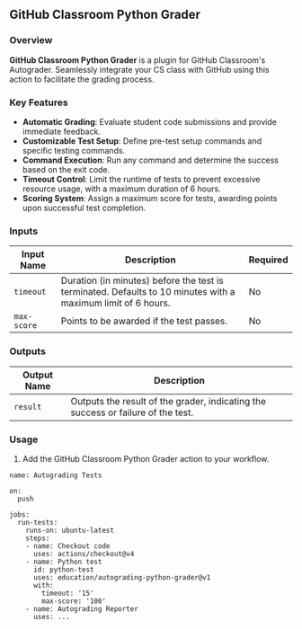 ## GitHub Classroom Python Grader

### Overview
**GitHub Classroom Python Grader** is a plugin for GitHub Classroom's Autograder. Seamlessly integrate your CS class with GitHub using this action to facilitate the grading process.

### Key Features
- **Automatic Grading**: Evaluate student code submissions and provide immediate feedback.
- **Customizable Test Setup**: Define pre-test setup commands and specific testing commands.
- **Command Execution**: Run any command and determine the success based on the exit code.
- **Timeout Control**: Limit the runtime of tests to prevent excessive resource usage, with a maximum duration of 6 hours.
- **Scoring System**: Assign a maximum score for tests, awarding points upon successful test completion.

### Inputs

| Input Name      | Description                                                                                                     | Required |
|-----------------|-----------------------------------------------------------------------------------------------------------------|----------|
| `timeout`       | Duration (in minutes) before the test is terminated. Defaults to 10 minutes with a maximum limit of 6 hours.    | No       |
| `max-score`     | Points to be awarded if the test passes.                                                                        | No       |

### Outputs

| Output Name | Description                        |
|-------------|------------------------------------|
| `result`    | Outputs the result of the grader, indicating the success or failure of the test.  |

### Usage

1. Add the GitHub Classroom Python Grader action to your workflow.

```
name: Autograding Tests

on:
  push

jobs:
  run-tests:
    runs-on: ubuntu-latest
    steps:
    - name: Checkout code
      uses: actions/checkout@v4
    - name: Python test
      id: python-test
      uses: education/autograding-python-grader@v1
      with:
        timeout: '15'
        max-score: '100'
    - name: Autograding Reporter
      uses: ...
```
